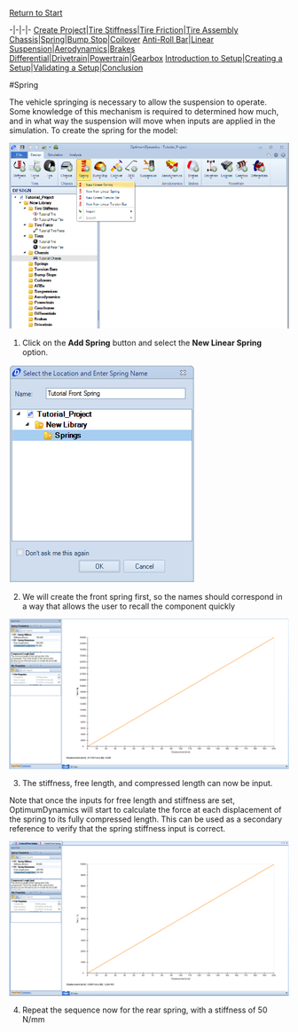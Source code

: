 [Return to Start](1_Tutorial_1.md)

-|-|-|-
[Create Project](2_Create_Project.md)|[Tire Stiffness](3_Tire_Stiffness.md)|[Tire Friction](4_Tire_Friction.md)|[Tire Assembly](5_TireAssy.md)
[Chassis](6_Chassis.md)|[Spring](7_Spring.md)|[Bump Stop](8_BumpStop.md)|[Coilover](9_Coilover.md)
[Anti-Roll Bar](10_ARB.md)|[Linear Suspension](11_LinearSus.md)|[Aerodynamics](12_Aero.md)|[Brakes](13_Brakes.md)
[Differential](14_Diff.md)|[Drivetrain](15_DT.md)|[Powertrain](16_Powertrain.md)|[Gearbox](17_Gearbox.md)
[Introduction to Setup](18_Setupintro.md)|[Creating a Setup](19_Setup.md)|[Validating a Setup](20_ValidateSetup.md)|[Conclusion](21_Conclusion.md)

#Spring

The vehicle springing is necessary to allow the suspension to operate.  Some knowledge of this mechanism is required to determined how much, and in what way the suspension will move when inputs are applied in the simulation. To create the spring for the model:

![Create Spring](../img/new_spring.PNG)

1) Click on the __Add Spring__ button and select the __New Linear Spring__ option.

![Spring Name](../img/spring_name.png)

2) We will create the front spring first, so the names should correspond in a way that allows the user to recall the component quickly

![Spring Param](../img/spring_param.png)

3) The stiffness, free length, and compressed length can now be input.

Note that once the inputs for free length and stiffness are set, OptimumDynamics will start to calculate the force at each displacement of the spring to its fully compressed length.  This can be used as a secondary reference to verify that the spring stiffness input is correct.

![Rear Spring Param](../img/rear_spring_param.png)

4) Repeat the sequence now for the rear spring, with a stiffness of 50 N/mm